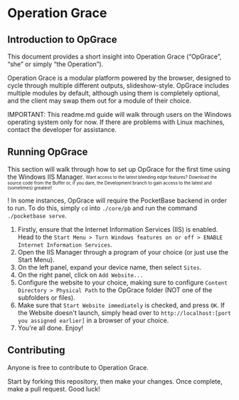 # Operation Grace

## Introduction to OpGrace

This document provides a short insight into Operation Grace (“OpGrace”, “she” or simply “the Operation”).

Operation Grace is a modular platform powered by the browser, designed to cycle through multiple different outputs, slideshow-style. OpGrace includes multiple modules by default, although using them is completely optional, and the client may swap them out for a module of their choice.

IMPORTANT: This readme.md guide will walk through users on the Windows operating system only for now. If there are problems with Linux machines, contact the developer for assistance.

## Running OpGrace

This section will walk through how to set up OpGrace for the first time using the Windows IIS Manager.
<sub><sup>Want access to the latest bleeding edge features? Download the source code from the Buffer or, if you dare, the Development branch to gain access to the latest and (sometimes) greatest!</sub></sup>

! In some instances, OpGrace will require the PocketBase backend in order to run. To do this, simply `cd` into `./core/pb` and run the command `./pocketbase serve`.

1. Firstly, ensure that the Internet Information Services (IIS) is enabled. Head to the `Start Menu > Turn Windows features on or off > ENABLE Internet Information Services`.
2. Open the IIS Manager through a program of your choice (or just use the Start Menu).
3. On the left panel, expand your device name, then select `Sites`.
4. On the right panel, click on `Add Website...`
5. Configure the website to your choice, making sure to configure `Content Directory > Physical Path` to the OpGrace folder (NOT one of the subfolders or files).
6. Make sure that `Start Website immediately` is checked, and press `OK`. If the Website doesn't launch, simply head over to `http://localhost:[port you assigned earlier]` in a browser of your choice.
7. You're all done. Enjoy!

## Contributing

Anyone is free to contribute to Operation Grace.

Start by forking this repository, then make your changes. Once complete, make a pull request. Good luck!